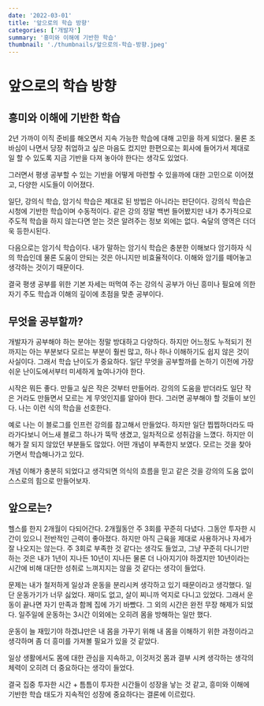 ```yaml
---
date: '2022-03-01'
title: '앞으로의 학습 방향'
categories: ['개발자']
summary: '흥미와 이해에 기반한 학습'
thumbnail: './thumbnails/앞으로의-학습-방향.jpeg'
---
```


# 앞으로의 학습 방향

## 흥미와 이해에 기반한 학습

2년 가까이 이직 준비를 해오면서 지속 가능한 학습에 대해 고민을 하게 되었다. 물론 조바심이 나면서 당장 취업하고 싶은 마음도 컸지만 한편으로는 회사에 들어가서 제대로 일 할 수 있도록 지금 기반을 다져 놓아야 한다는 생각도 있었다.

그러면서 평생 공부할 수 있는 기반을 어떻게 마련할 수 있을까에 대한 고민으로 이어졌고, 다양한 시도들이 이어졌다.

일단, 강의식 학습, 암기식 학습은 제대로 된 방법은 아니라는 판단이다. 강의식 학습은 시청에 기반한 학습이며 수동적이다. 같은 강의 정말 백번 들어봤지만 내가 추가적으로 주도적 학습을 하지 않는다면 얻는 것은 알려주는 정보 외에는 없다. 숙달의 영역은 더더욱 등한시된다.

다음으로는 암기식 학습이다. 내가 말하는 암기식 학습은 충분한 이해보다 암기하자 식의 학습인데 물론 도움이 안되는 것은 아니지만 비효율적이다. 이해와 암기를 떼어놓고 생각하는 것이기 때문이다.

결국 평생 공부를 위한 기본 자세는 떠먹여 주는 강의식 공부가 아닌 흥미나 필요에 의한 자기 주도 학습과 이해의 깊이에 초점을 맞춘 공부이다.

## 무엇을 공부할까?

개발자가 공부해야 하는 분야는 정말 방대하고 다양하다. 하지만 어느정도 누적되기 전까지는 아는 부분보다 모르는 부분이 훨씬 많고, 하나 하나 이해하기도 쉽지 않은 것이 사실이다. 그래서 학습 난이도가 중요하다.
일단 무엇을 공부할까를 논하기 이전에 가장 쉬운 난이도에서부터 미세하게 높여나가야 한다.

시작은 뭐든 좋다. 만들고 싶은 작은 것부터 만들어라. 강의의 도움을 받더라도 일단 작은 거라도 만들면서 모르는 게 무엇인지를 알아야 한다. 그러면 공부해야 할 것들이 보인다. 나는 이런 식의 학습을 선호한다.

예로 나는 이 블로그를 인프런 강의를 참고해서 만들었다. 하지만 일단 찝찝하더라도 따라가다보니 어느새 블로그 하나가 뚝딱 생겼고, 일차적으로 성취감을 느꼈다. 하지만 이해가 잘 되지 않았던 부분들도 많았다. 어떤 개념이 부족한지 보였다. 모르는 것을 찾아가면서 학습해나가고 있다.

개념 이해가 충분히 되었다고 생각되면 의식의 흐름을 믿고 같은 것을 강의의 도움 없이 스스로의 힘으로 만들어보자.

## 앞으로는?

헬스를 한지 2개월이 다되어간다. 2개월동안 주 3회를 꾸준히 다녔다. 그동안 투자한 시간이 있으니 전반적인 근력이 좋아졌다. 하지만 아직 근육을 제대로 사용하거나 자세가 잘 나오지는 않는다. 주 3회로 부족한 것 같다는 생각도 들었고, 그냥 꾸준히 다니기만 하는 것은 내가 1년이 지나든 10년이 지나든 물론 더 나아지기야 하겠지만 10년이라는 시간에 비해 대단한 성취로 느껴지지는 않을 것 같다는 생각이 들었다.

문제는 내가 철저하게 일상과 운동을 분리시켜 생각하고 있기 때문이라고 생각했다. 일단 운동가기가 너무 싫었다. 재미도 없고, 살이 찌니까 억지로 다니고 있었다. 그래서 운동이 끝나면 자기 만족과 함께 집에 가기 바빴다. 그 외의 시간은 완전 무장 해제가 되었다. 일주일에 운동하는 3시간 이외에는 오히려 몸을 방해하는 일만 했다.

운동이 늘 재밌기야 하겠냐만은 내 몸을 가꾸기 위해 내 몸을 이해하기 위한 과정이라고 생각하며 좀 더 흥미를 가져볼 필요가 있을 것 같았다.

일상 생활에서도 몸에 대한 관심을 지속하고, 이것저것 몸과 결부 시켜 생각하는 생각의 체력이 오히려 더 중요하다는 생각이 들었다.

결국 집중 투자한 시간 + 틈틈이 투자한 시간들이 성장을 낳는 것 같고, 흥미와 이해에 기반한 학습 태도가 지속적인 성장에 중요하다는 결론에 이르렀다.
